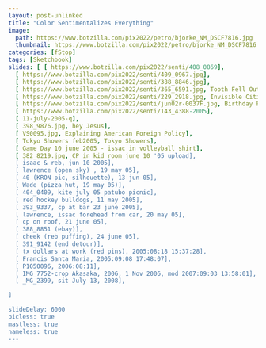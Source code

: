 ```yaml
---
layout: post-unlinked
title: "Color Sentimentalizes Everything"
image:
  path: https://www.botzilla.com/pix2022/petro/bjorke_NM_DSCF7816.jpg
  thumbnail: https://www.botzilla.com/pix2022/petro/bjorke_NM_DSCF7816.jpg
categories: [fStop]
tags: [Sketchbook]
slides: [ [ https://www.botzilla.com/pix2022/senti/408_0869],
  [ https://www.botzilla.com/pix2022/senti/409_0967.jpg],
  [ https://www.botzilla.com/pix2022/senti/388_8846.jpg],
  [ https://www.botzilla.com/pix2022/senti/365_6591.jpg, Tooth Fell Out],
  [ https://www.botzilla.com/pix2022/senti/229_2918.jpg, Invisible Cities],
  [ https://www.botzilla.com/pix2022/senti/jun02r-0037F.jpg, Birthday Party],
  [ https://www.botzilla.com/pix2022/senti/143_4388-2005],
  [ 11-july-2005-q],
  [ 398_9876.jpg, hey Jesus],
  [ VS0095.jpg, Explaining American Foreign Policy],
  [ Tokyo Showers feb2005, Tokyo Showers],
  [ Game Day 10 june 2005 - issac in volleyball shirt],
  [ 382_8219.jpg, CP in kid room june 10 '05 upload],
  [ isaac & reb, jun 10 2005],
  [ lawrence (open sky) , 19 may 05],
  [ 40 (KRON pic, silhouette), 13 jun 05],
  [ Wade (pizza hut, 19 may 05)],
  [ 404_0409, kite july 05 patubo picnic],
  [ red hockey bulldogs, 11 may 2005],
  [ 393_9337, cp at bar 23 june 2005],
  [ lawrence, issac forehead from car, 20 may 05],
  [ cp on roof, 21 june 05],
  [ 388_8851 (ebay)],
  [ cheek (reb puffing), 24 june 05],
  [ 391_9142 (end detour)],
  [ tx dollars at work (red pins), 2005:08:18 15:37:28],
  [ Francis Santa Maria, 2005:09:08 17:48:07],
  [ P1050096, 2006:08:11],
  [ IMG_7752-crop Akasaka, 2006, 1 Nov 2006, mod 2007:09:03 13:58:01],
  [ _MG_2399, sit July 13, 2008],

]

slideDelay: 6000
picless: true
mastless: true
nameless: true
---
```


<!--more-->




